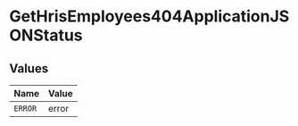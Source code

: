 # GetHrisEmployees404ApplicationJSONStatus


## Values

| Name    | Value   |
| ------- | ------- |
| `ERROR` | error   |